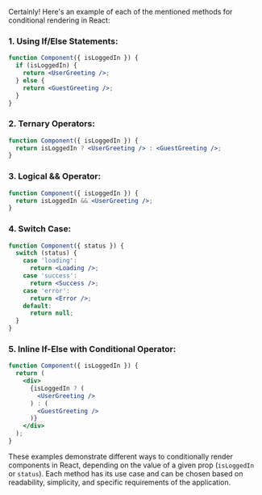 Certainly! Here's an example of each of the mentioned methods for conditional rendering in React:

### 1. Using If/Else Statements:
```jsx
function Component({ isLoggedIn }) {
  if (isLoggedIn) {
    return <UserGreeting />;
  } else {
    return <GuestGreeting />;
  }
}
```

### 2. Ternary Operators:
```jsx
function Component({ isLoggedIn }) {
  return isLoggedIn ? <UserGreeting /> : <GuestGreeting />;
}
```

### 3. Logical && Operator:
```jsx
function Component({ isLoggedIn }) {
  return isLoggedIn && <UserGreeting />;
}
```

### 4. Switch Case:
```jsx
function Component({ status }) {
  switch (status) {
    case 'loading':
      return <Loading />;
    case 'success':
      return <Success />;
    case 'error':
      return <Error />;
    default:
      return null;
  }
}
```

### 5. Inline If-Else with Conditional Operator:
```jsx
function Component({ isLoggedIn }) {
  return (
    <div>
      {isLoggedIn ? (
        <UserGreeting />
      ) : (
        <GuestGreeting />
      )}
    </div>
  );
}
```

These examples demonstrate different ways to conditionally render components in React, depending on the value of a given prop (`isLoggedIn` or `status`). Each method has its use case and can be chosen based on readability, simplicity, and specific requirements of the application.
